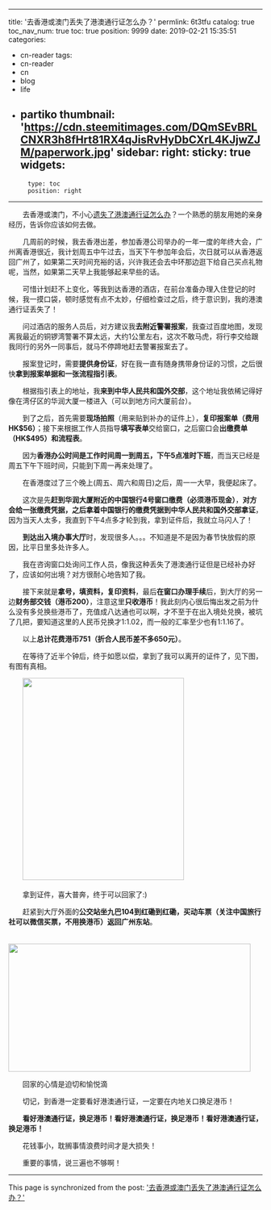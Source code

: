 
---
title: '去香港或澳门丢失了港澳通行证怎么办？'
permlink: 6t3tfu
catalog: true
toc_nav_num: true
toc: true
position: 9999
date: 2019-02-21 15:35:51
categories:
- cn-reader
tags:
- cn-reader
- cn
- blog
- life
- partiko
thumbnail: 'https://cdn.steemitimages.com/DQmSEvBRLCNXR3h8fHrt81RX4qJisRvHyDbCXrL4KJjwZJM/paperwork.jpg'
sidebar:
    right:
        sticky: true
widgets:
    -
        type: toc
        position: right
---


<html>
<p>　　去香港或澳门，不小心<a href="https://steemit.com/cn-reader/@rivalhw/6t3tfu">遗失了港澳通行证怎么办</a>？一个熟悉的朋友用她的亲身经历，告诉你应该如何去做。</p>
<p>　　几周前的时候，我去香港出差，参加香港公司举办的一年一度的年终大会，广州离香港很近，我计划周五中午过去，当天下午参加年会后，次日就可以从香港返回广州了，如果第二天时间充裕的话，兴许我还会去中环那边逛下给自己买点礼物呢，当然，如果第二天早上我能够起来早些的话。</p>
<p>　　可惜计划赶不上变化，等我到达香港的酒店，在前台准备办理入住登记的时候，我一摸口袋，顿时感觉有点不太妙，仔细检查过之后，终于意识到，我的港澳通行证丢失了！</p>
<p>　　问过酒店的服务人员后，对方建议我<strong>去附近警署报案</strong>，我查过百度地图，发现离我最近的铜锣湾警署不算太远，大约1公里左右，这次不敢马虎，将行李交给跟我同行的另外一同事后，就马不停蹄地赶去警署报案去了。</p>
<p>　　报案登记时，需要<strong>提供身份证</strong>，好在我一直有随身携带身份证的习惯，之后很快<strong>拿到报案单据和一张流程指引表</strong>。</p>
<p>　　根据指引表上的地址，我<strong>来到中华人民共和国外交部</strong>，这个地址我依稀记得好像在湾仔区的华润大厦一楼进入（可以到地方问大厦前台）。</p>
<p>　　到了之后，首先需要<strong>现场拍照</strong>（用来贴到补办的证件上），<strong>复印报案单（费用HK$56）</strong>；接下来根据工作人员指导<strong>填写表单</strong>交给窗口，之后窗口会<strong>出缴费单（HK$495）和流程表</strong>。</p>
<p>　　因为<strong>香港办公时间是工作时间周一到周五，下午5点准时下班</strong>，而当天已经是周五下午下班时间，只能到下周一再来处理了。</p>
<p>　　在香港度过了三个晚上(周五、周六和周日)之后，周一一大早，我便起床了。</p>
<p>　　这次是先<strong>赶到华润大厦附近的中国银行4号窗口缴费（必须港币现金）</strong>，<strong>对方会给一张缴费凭据，之后拿着中国银行的缴费凭据到中华人民共和国外交部拿证</strong>，因为当天人太多，我直到下午4点多才轮到我，拿到证件后，我就立马闪人了！</p>
<p>　　<strong>到达出入境办事大厅</strong>时，发现很多人。。。不知道是不是因为春节快放假的原因，比平日里多处许多人。</p>
<p>　　我在咨询窗口处询问工作人员，像我这种丢失了港澳通行证但是已经补办好了，应该如何出境？对方很耐心地告知了我。</p>
<p>　　接下来就是<strong>拿号，填资料，复印资料</strong>，最后<strong>在窗口办理手续</strong>后，到大厅的另一边<strong>财务部交钱（港币200）</strong>，注意这里<strong>只收港币</strong>！我此刻内心很后悔出发之前为什么没有多兑换些港币了，充值成八达通也可以啊，才不至于在出入境处兑换，被坑了几把，要知道这里的人民币兑换才1:1.02，而一般的汇率至少也有1:1.16了。</p>
<p>　　以上<strong>总计花费港币751（折合人民币差不多650元）</strong>。</p>
<p>　　在等待了近半个钟后，终于如愿以偿，拿到了我可以离开的证件了，见下图，有图有真相。</p>
<p>　　<img src="https://cdn.steemitimages.com/DQmSEvBRLCNXR3h8fHrt81RX4qJisRvHyDbCXrL4KJjwZJM/paperwork.jpg" width="320" height="401"/></p>
<p>　　拿到证件，喜大普奔，终于可以回家了:)</p>
<p>　　赶紧到大厅外面的<strong>公交站坐九巴104到红磡到红磡，买动车票（关注中国旅行社可以微信买票，不用换港币）返回广州东站</strong>。</p>
<p>　　<img src="https://cdn.steemitimages.com/DQmb2Z2U5WvwS8hWYeyUeDU69smL1X6ojb5oUAfyP7NU4BV/ticket.jpg" width="480" height="254"/></p>
<p>　　回家的心情是迫切和愉悦滴</p>
<p>　　切记，到香港一定要看好港澳通行证，一定要在内地关口换足港币！</p>
<p>　　<strong>看好港澳通行证，换足港币！看好港澳通行证，换足港币！看好港澳通行证，换足港币！</strong></p>
<p>　　花钱事小，耽搁事情浪费时间才是大损失！</p>
<p>　　重要的事情，说三遍也不够啊！</p>
</html>

- - -

This page is synchronized from the post: ['去香港或澳门丢失了港澳通行证怎么办？'](https://steemit.com/@rivalhw/6t3tfu)
